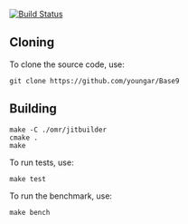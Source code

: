 [![Build Status](https://api.travis-ci.org/youngar/Base9.svg?branch=master)](https://travis-ci.org/youngar/Base9)

Cloning
-------
To clone the source code, use:
```
git clone https://github.com/youngar/Base9
```

Building
--------

```
make -C ./omr/jitbuilder
cmake .
make
```

To run tests, use:
```
make test
```

To run the benchmark, use:
```
make bench
```

